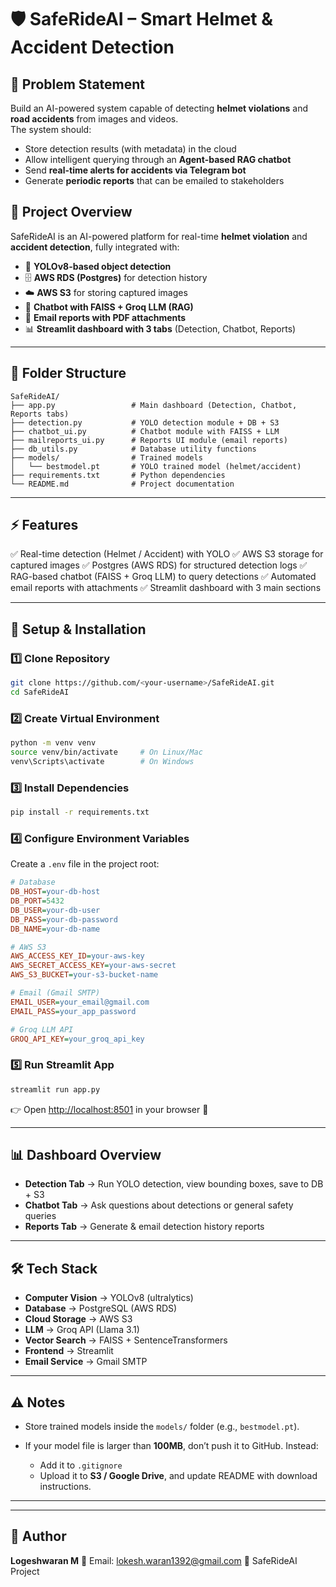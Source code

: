 # 🛡️ SafeRideAI – Smart Helmet & Accident Detection


## 📌 Problem Statement
Build an AI-powered system capable of detecting **helmet violations** and **road accidents** from images and videos.  
The system should:  
- Store detection results (with metadata) in the cloud  
- Allow intelligent querying through an **Agent-based RAG chatbot**  
- Send **real-time alerts for accidents via Telegram bot**  
- Generate **periodic reports** that can be emailed to stakeholders  

## 📖 Project Overview

SafeRideAI is an AI-powered platform for real-time **helmet violation** and **accident detection**, fully integrated with:

* 🚦 **YOLOv8-based object detection**
* 🗄️ **AWS RDS (Postgres)** for detection history
* ☁️ **AWS S3** for storing captured images
* 🤖 **Chatbot with FAISS + Groq LLM (RAG)**
* 📧 **Email reports with PDF attachments**
* 📊 **Streamlit dashboard with 3 tabs** (Detection, Chatbot, Reports)

---

## 📂 Folder Structure

```
SafeRideAI/
├── app.py                 # Main dashboard (Detection, Chatbot, Reports tabs)
├── detection.py           # YOLO detection module + DB + S3
├── chatbot_ui.py          # Chatbot module with FAISS + LLM
├── mailreports_ui.py      # Reports UI module (email reports)
├── db_utils.py            # Database utility functions
├── models/                # Trained models
│   └── bestmodel.pt       # YOLO trained model (helmet/accident)
├── requirements.txt       # Python dependencies
└── README.md              # Project documentation
```

---

## ⚡ Features

✅ Real-time detection (Helmet / Accident) with YOLO
✅ AWS S3 storage for captured images
✅ Postgres (AWS RDS) for structured detection logs
✅ RAG-based chatbot (FAISS + Groq LLM) to query detections
✅ Automated email reports with attachments
✅ Streamlit dashboard with 3 main sections

---

## 🚀 Setup & Installation

### 1️⃣ Clone Repository

```bash
git clone https://github.com/<your-username>/SafeRideAI.git
cd SafeRideAI
```

### 2️⃣ Create Virtual Environment

```bash
python -m venv venv
source venv/bin/activate     # On Linux/Mac
venv\Scripts\activate        # On Windows
```

### 3️⃣ Install Dependencies

```bash
pip install -r requirements.txt
```

### 4️⃣ Configure Environment Variables

Create a `.env` file in the project root:

```ini
# Database
DB_HOST=your-db-host
DB_PORT=5432
DB_USER=your-db-user
DB_PASS=your-db-password
DB_NAME=your-db-name

# AWS S3
AWS_ACCESS_KEY_ID=your-aws-key
AWS_SECRET_ACCESS_KEY=your-aws-secret
AWS_S3_BUCKET=your-s3-bucket-name

# Email (Gmail SMTP)
EMAIL_USER=your_email@gmail.com
EMAIL_PASS=your_app_password

# Groq LLM API
GROQ_API_KEY=your_groq_api_key
```

### 5️⃣ Run Streamlit App

```bash
streamlit run app.py
```

👉 Open [http://localhost:8501](http://localhost:8501) in your browser 🎉

---

## 📊 Dashboard Overview

* **Detection Tab** → Run YOLO detection, view bounding boxes, save to DB + S3
* **Chatbot Tab** → Ask questions about detections or general safety queries
* **Reports Tab** → Generate & email detection history reports

---

## 🛠️ Tech Stack

* **Computer Vision** → YOLOv8 (ultralytics)
* **Database** → PostgreSQL (AWS RDS)
* **Cloud Storage** → AWS S3
* **LLM** → Groq API (Llama 3.1)
* **Vector Search** → FAISS + SentenceTransformers
* **Frontend** → Streamlit
* **Email Service** → Gmail SMTP

---

## ⚠️ Notes

* Store trained models inside the `models/` folder (e.g., `bestmodel.pt`).
* If your model file is larger than **100MB**, don’t push it to GitHub. Instead:

  * Add it to `.gitignore`
  * Upload it to **S3 / Google Drive**, and update README with download instructions.

---


---

## 👤 Author

**Logeshwaran M**
📧 Email: [lokesh.waran1392@gmail.com](mailto:lokesh.waran1392@gmail.com)
🚀 SafeRideAI Project
